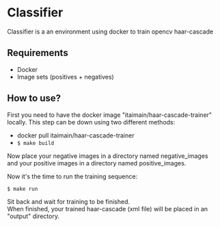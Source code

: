 Classifier
=============
Classifier is a an environment using docker to train opencv haar-cascade

Requirements
-------------
* Docker
* Image sets (positives + negatives)

How to use?
------------
First you need to have the docker image "itaimain/haar-cascade-trainer" locally.
This step can be down using two different methods:

- docker pull itaimain/haar-cascade-trainer
- ```$ make build```

Now place your negative images in a directory named negative_images  
and your positive images in a directory named positive_images.

Now it's the time to run the training sequence:  
```bash
$ make run
```

Sit back and wait for training to be finished.  
When finished, your trained haar-cascade (xml file) will be placed in an "output" directory.
